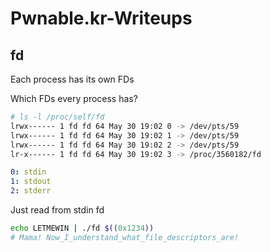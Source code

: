 # Pwnable.kr-Writeups

## fd

Each process has its own FDs

Which FDs every process has?

```bash
# ls -l /proc/self/fd
lrwx------ 1 fd fd 64 May 30 19:02 0 -> /dev/pts/59
lrwx------ 1 fd fd 64 May 30 19:02 1 -> /dev/pts/59
lrwx------ 1 fd fd 64 May 30 19:02 2 -> /dev/pts/59
lr-x------ 1 fd fd 64 May 30 19:02 3 -> /proc/3560182/fd
```

```yaml
0: stdin
1: stdout
2: stderr
```

Just read from stdin fd

```bash
echo LETMEWIN | ./fd $((0x1234))
# Mama! Now_I_understand_what_file_descriptors_are!
```
